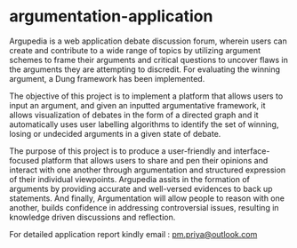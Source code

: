 # argumentation-application

Argupedia is a web application debate discussion forum, wherein users can create and contribute to a wide range of topics by utilizing argument schemes to frame their arguments and critical questions to uncover flaws in the arguments they are attempting to discredit. For evaluating the winning argument, a Dung framework has been implemented.

The objective of this project is to implement a platform that allows users to input an argument, and given an inputted argumentative framework, it allows visualization of debates in the form of a directed graph and it automatically uses user labelling algorithms to identify the set of winning, losing or undecided arguments in a given state of debate. 

The purpose of this project is to produce a user-friendly and interface-focused platform that allows users to share and pen their opinions and interact with one another through argumentation and structured expression of their individual viewpoints. Argupedia assits in the formation of arguments by providing accurate and well-versed evidences to back up statements. And finally, Argumentation will allow people to reason with one another, builds confidence in addressing controversial issues, resulting in knowledge driven discussions and reflection.

For detailed application report kindly email : pm.priya@outlook.com
